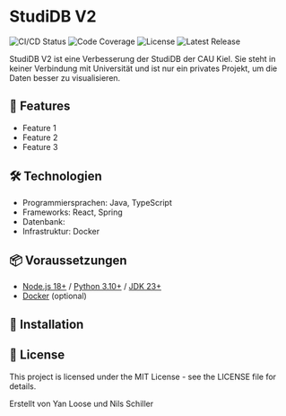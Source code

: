 # StudiDB V2

![CI/CD Status](https://github.com/yloose/studidbv2/actions/workflows/deploy.yml/badge.svg)
![Code Coverage](https://img.shields.io/codecov/c/github/yloose/studidbv2)
![License](https://img.shields.io/github/license/yloose/studidbv2)
![Latest Release](https://img.shields.io/github/v/release/yloose/studidbv2)

StudiDB V2 ist eine Verbesserung der StudiDB der CAU Kiel. Sie steht in keiner Verbindung mit Universität und ist nur ein privates Projekt,
um die Daten besser zu visualisieren.

## 📌 Features

- Feature 1
- Feature 2
- Feature 3

## 🛠️ Technologien

- Programmiersprachen: Java, TypeScript 
- Frameworks: React, Spring
- Datenbank: 
- Infrastruktur: Docker

## 📦 Voraussetzungen

- [Node.js 18+](https://nodejs.org/) / [Python 3.10+](https://www.python.org/) / [JDK 23+](https://adoptium.net/)
- [Docker](https://www.docker.com/) (optional)

## 🚀 Installation


## 📝 License
This project is licensed under the MIT License - see the LICENSE file for details.

Erstellt von Yan Loose und Nils Schiller
